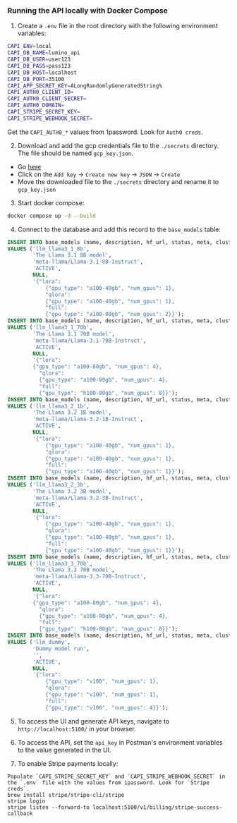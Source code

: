 ### Running the API locally with Docker Compose

1. Create a `.env` file in the root directory with the following environment variables:
```bash
CAPI_ENV=local
CAPI_DB_NAME=lumino_api
CAPI_DB_USER=user123
CAPI_DB_PASS=pass123
CAPI_DB_HOST=localhost
CAPI_DB_PORT=35100
CAPI_APP_SECRET_KEY=ALongRandomlyGeneratedString%
CAPI_AUTH0_CLIENT_ID=
CAPI_AUTH0_CLIENT_SECRET=
CAPI_AUTH0_DOMAIN=
CAPI_STRIPE_SECRET_KEY=
CAPI_STRIPE_WEBHOOK_SECRET=
```
Get the `CAPI_AUTH0_*` values from 1password. Look for `Auth0 creds`.

2. Download and add the gcp credentials file to the `./secrets` directory. The file should be named `gcp_key.json`.
- Go [here](https://console.cloud.google.com/iam-admin/serviceaccounts/details/111353529676962196957/keys?project=neat-airport-407301)
- Click on the `Add key` -> `Create new key` -> `JSON` -> `Create`
- Move the downloaded file to the `./secrets` directory and rename it to `gcp_key.json`

3. Start docker compose:
```bash
docker compose up -d --build
```

4. Connect to the database and add this record to the `base_models` table:
```sql
INSERT INTO base_models (name, description, hf_url, status, meta, cluster_config)
VALUES ('llm_llama3_1_8b',
        'The Llama 3.1 8B model',
        'meta-llama/Llama-3.1-8B-Instruct',
        'ACTIVE',
        NULL,
        '{"lora":
            {"gpu_type": "a100-40gb", "num_gpus": 1},
            "qlora":
            {"gpu_type": "a100-40gb", "num_gpus": 1},
            "full":
            {"gpu_type": "a100-80gb", "num_gpus": 2}}');
INSERT INTO base_models (name, description, hf_url, status, meta, cluster_config)
VALUES ('llm_llama3_1_70b',
        'The Llama 3.1 70B model',
        'meta-llama/Llama-3.1-70B-Instruct',
        'ACTIVE',
        NULL,
        '{"lora":
        {"gpu_type": "a100-80gb", "num_gpus": 4},
          "qlora":
          {"gpu_type": "a100-80gb", "num_gpus": 4},
          "full":
          {"gpu_type": "h100-80gb", "num_gpus": 8}}');
INSERT INTO base_models (name, description, hf_url, status, meta, cluster_config)
VALUES ('llm_llama3_2_1b',
        'The Llama 3.2 1B model',
        'meta-llama/Llama-3.2-1B-Instruct',
        'ACTIVE',
        NULL,
        '{"lora":
            {"gpu_type": "a100-40gb", "num_gpus": 1},
            "qlora":
            {"gpu_type": "a100-40gb", "num_gpus": 1},
            "full":
            {"gpu_type": "a100-40gb", "num_gpus": 1}}');
INSERT INTO base_models (name, description, hf_url, status, meta, cluster_config)
VALUES ('llm_llama3_2_3b',
        'The Llama 3.2 3B model',
        'meta-llama/Llama-3.2-3B-Instruct',
        'ACTIVE',
        NULL,
        '{"lora":
            {"gpu_type": "a100-40gb", "num_gpus": 1},
            "qlora":
            {"gpu_type": "a100-40gb", "num_gpus": 1},
            "full":
            {"gpu_type": "a100-40gb", "num_gpus": 1}}');
INSERT INTO base_models (name, description, hf_url, status, meta, cluster_config)
VALUES ('llm_llama3_3_70b',
        'The Llama 3.3 70B model',
        'meta-llama/Llama-3.3-70B-Instruct',
        'ACTIVE',
        NULL,
        '{"lora":
        {"gpu_type": "a100-80gb", "num_gpus": 4},
          "qlora":
          {"gpu_type": "a100-80gb", "num_gpus": 4},
          "full":
          {"gpu_type": "h100-80gb", "num_gpus": 8}}');
INSERT INTO base_models (name, description, hf_url, status, meta, cluster_config)
VALUES ('llm_dummy',
        'Dummy model run',
        '',
        'ACTIVE',
        NULL,
        '{"lora":
            {"gpu_type": "v100", "num_gpus": 1},
            "qlora":
            {"gpu_type": "v100", "num_gpus": 1},
            "full":
            {"gpu_type": "v100", "num_gpus": 4}}');
```

5. To access the UI and generate API keys, navigate to `http://localhost:5100/` in your browser.

6. To access the API, set the `api_key` in Postman's environment variables to the value generated in the UI.

7. To enable Stripe payments locally:
```
Populate `CAPI_STRIPE_SECRET_KEY` and `CAPI_STRIPE_WEBHOOK_SECRET` in the `.env` file with the values from 1password. Look for `Stripe creds`.
brew install stripe/stripe-cli/stripe
stripe login
stripe listen --forward-to localhost:5100/v1/billing/stripe-success-callback
```